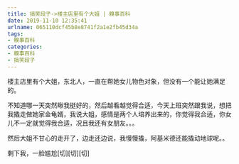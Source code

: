 ```yaml
---
title: 搞笑段子->楼主店里有个大姐 | 糗事百科
date: 2019-11-10 12:35:41
urlname: 065110dcf45b8e8741f2a1e2fb45d34a
tags: 
- 糗事百科
categories:
- 糗事百科
- 搞笑段子
---
```

楼主店里有个大姐，东北人，一直在帮她女儿物色对象，但没有一个能让她满足的。

不知道哪一天突然瞅我挺好的，然后越看越觉得合适，今天上班突然跟我说，想把我撬走做她家金龟婿，我说大姐，感情是两个人培养出来的，你觉得我合适，你女儿不一定就觉得我合适，况且我还有女朋友。。。

然后大姐不甘心的走开了，边走还边说，我慢慢撬，阿基米德还能撬动地球呢。。

剩下我，一脸尴尬[切][切][切]


